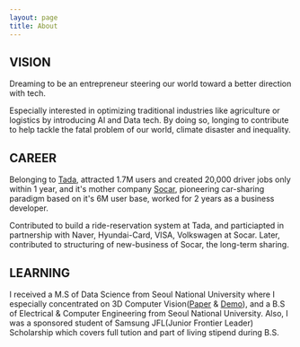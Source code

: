 ```yaml
---
layout: page
title: About
---
```


## VISION

Dreaming to be an entrepreneur steering our world toward a better direction with tech.

Especially interested in optimizing traditional industries like agriculture or logistics by introducing AI and Data tech.
By doing so, longing to contribute to help tackle the fatal problem of our world, climate disaster and inequality.

## CAREER

Belonging to [Tada]([url](https://tadatada.com/)), attracted 1.7M users and created 20,000 driver jobs only within 1 year, and it's mother company [Socar]([url](https://www.socar.kr/)), pioneering car-sharing paradigm based on it's 6M user base, worked for 2 years as a business developer.

Contributed to build a ride-reservation system at Tada, and particiapted in partnership with Naver, Hyundai-Card, VISA, Volkswagen at Socar. Later, contributed to structuring of new-business of Socar, the long-term sharing.

## LEARNING

I received a M.S of Data Science from Seoul National University where I especially concentrated on 3D Computer Vision([Paper]([url](https://openreview.net/forum?id=9nG9yJBbfF)) & [Demo]([url](https://www.youtube.com/watch?v=MBTAXerrD3o))), and a B.S of Electrical & Computer Engineering from Seoul National University. Also, I was a sponsored student of Samsung JFL(Junior Frontier Leader) Scholarship which covers full tution and part of living stipend during B.S.
